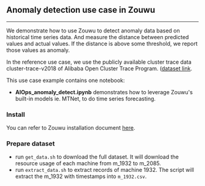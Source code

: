 ## Anomaly detection use case in Zouwu

---
We demonstrate how to use Zouwu to detect anomaly data  based on historical time series data. And measure the distance between predicted values and actual values. If the distance is above some threshold, we report those values as anomaly.

In the reference use case, we use the publicly available cluster trace data cluster-trace-v2018 of Alibaba Open Cluster Trace Program. ([dataset link](http://clusterdata2018pubcn.oss-cn-beijing.aliyuncs.com/machine_usage.tar.gz). 
 

This use case example contains one notebook:

- **AIOps_anomaly_detect.ipynb** demonstrates how to leverage Zouwu's built-in models ie. MTNet, to do time series forecasting. 


### Install

You can refer to Zouwu installation document [here](https://analytics-zoo.github.io/master/#Zouwu/tutorial/#install).

### Prepare dataset
* run `get_data.sh` to download the full dataset. It will download the resource usage of each machine from m_1932 to m_2085. 
* run `extract_data.sh` to extract records of machine 1932. The script will extract the m_1932 with timestamps into `m_1932.csv`.


